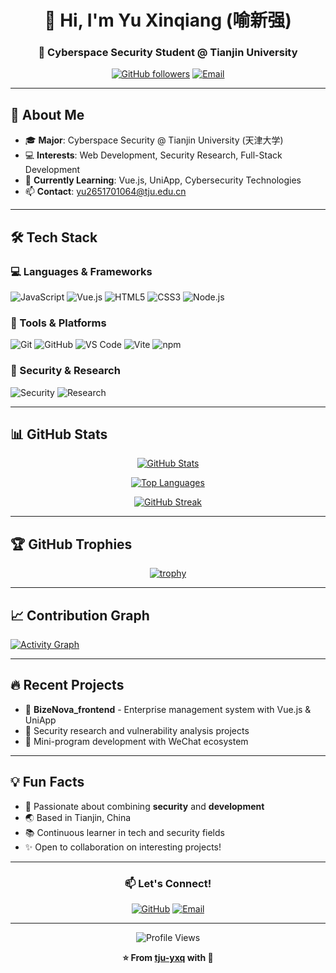 <div align="center">
  
# 👋 Hi, I'm Yu Xinqiang (喻新强)

### 🔐 Cyberspace Security Student @ Tianjin University

[![GitHub followers](https://img.shields.io/github/followers/tju-yxq?style=social)](https://github.com/tju-yxq)
[![Email](https://img.shields.io/badge/Email-yu2651701064%40tju.edu.cn-blue?style=flat-square&logo=gmail)](mailto:yu2651701064@tju.edu.cn)

</div>

---

## 🚀 About Me

- 🎓 **Major**: Cyberspace Security @ Tianjin University (天津大学)
- 💻 **Interests**: Web Development, Security Research, Full-Stack Development
- 🌱 **Currently Learning**: Vue.js, UniApp, Cybersecurity Technologies
- 📫 **Contact**: yu2651701064@tju.edu.cn

---

## 🛠️ Tech Stack

### 💻 Languages & Frameworks
![JavaScript](https://img.shields.io/badge/-JavaScript-F7DF1E?style=flat-square&logo=javascript&logoColor=black)
![Vue.js](https://img.shields.io/badge/-Vue.js-4FC08D?style=flat-square&logo=vue.js&logoColor=white)
![HTML5](https://img.shields.io/badge/-HTML5-E34F26?style=flat-square&logo=html5&logoColor=white)
![CSS3](https://img.shields.io/badge/-CSS3-1572B6?style=flat-square&logo=css3&logoColor=white)
![Node.js](https://img.shields.io/badge/-Node.js-339933?style=flat-square&logo=node.js&logoColor=white)

### 🔧 Tools & Platforms
![Git](https://img.shields.io/badge/-Git-F05032?style=flat-square&logo=git&logoColor=white)
![GitHub](https://img.shields.io/badge/-GitHub-181717?style=flat-square&logo=github)
![VS Code](https://img.shields.io/badge/-VS%20Code-007ACC?style=flat-square&logo=visual-studio-code)
![Vite](https://img.shields.io/badge/-Vite-646CFF?style=flat-square&logo=vite&logoColor=white)
![npm](https://img.shields.io/badge/-npm-CB3837?style=flat-square&logo=npm&logoColor=white)

### 🔐 Security & Research
![Security](https://img.shields.io/badge/-Cybersecurity-000000?style=flat-square&logo=hackaday&logoColor=white)
![Research](https://img.shields.io/badge/-Research-FF6B6B?style=flat-square&logo=google-scholar&logoColor=white)

---

## 📊 GitHub Stats

<div align="center">
  
[![GitHub Stats](https://github-readme-stats.vercel.app/api?username=tju-yxq&show_icons=true&theme=tokyonight&hide_border=true&include_all_commits=true&count_private=true)](https://github.com/tju-yxq)

[![Top Languages](https://github-readme-stats.vercel.app/api/top-langs/?username=tju-yxq&layout=compact&theme=tokyonight&hide_border=true)](https://github.com/tju-yxq)

[![GitHub Streak](https://github-readme-streak-stats.herokuapp.com/?user=tju-yxq&theme=tokyonight&hide_border=true)](https://github.com/tju-yxq)

</div>

---

## 🏆 GitHub Trophies

<div align="center">

[![trophy](https://github-profile-trophy.vercel.app/?username=tju-yxq&theme=tokyonight&no-frame=true&row=1&column=7)](https://github.com/tju-yxq)

</div>

---

## 📈 Contribution Graph

[![Activity Graph](https://github-readme-activity-graph.vercel.app/graph?username=tju-yxq&theme=tokyo-night&hide_border=true)](https://github.com/tju-yxq)

---

## 🔥 Recent Projects

- 🏢 **BizeNova_frontend** - Enterprise management system with Vue.js & UniApp
- 🔐 Security research and vulnerability analysis projects
- 📱 Mini-program development with WeChat ecosystem

---

## 💡 Fun Facts

- 🎯 Passionate about combining **security** and **development**
- 🌏 Based in Tianjin, China
- 📚 Continuous learner in tech and security fields
- ✨ Open to collaboration on interesting projects!

---

<div align="center">

### 📫 Let's Connect!

[![GitHub](https://img.shields.io/badge/-GitHub-181717?style=for-the-badge&logo=github)](https://github.com/tju-yxq)
[![Email](https://img.shields.io/badge/-Email-D14836?style=for-the-badge&logo=gmail&logoColor=white)](mailto:yu2651701064@tju.edu.cn)

---

![Profile Views](https://komarev.com/ghpvc/?username=tju-yxq&color=blueviolet&style=flat-square)

**⭐ From [tju-yxq](https://github.com/tju-yxq) with 💙**

</div>
